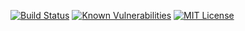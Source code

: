 [![Build Status](https://travis-ci.org/alan-nascimento/product-finder-api.svg?branch=master)](https://travis-ci.org/alan-nascimento/product-finder-api)
[![Known Vulnerabilities](https://snyk.io/test/github/alan-nascimento/product-finder-api/badge.svg)](https://snyk.io/test/github/alan-nascimento/product-finder-api)
[![MIT License](https://img.shields.io/badge/License-MIT-yellow.svg)](https://opensource.org/licenses/)
